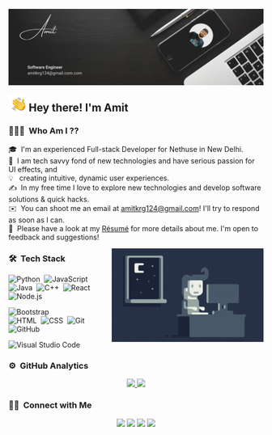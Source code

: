 ![Amit](https://github.com/amitkrg124/Git_profile/blob/main/assets/Amit_Banner.png)

<img alt="Night Coding" src="./assets/Hand%20Wave.gif" width='40' align="left"/><h2>Hey there! I'm Amit</h2>

<!-- ## 👋 &nbsp;Hey there! I'm Amit -->

### 👨🏻‍💻 &nbsp;Who Am I ??

🎓 &nbsp;I'm an experienced Full-stack Developer for Nethuse in New Delhi.\
🌱 &nbsp;I am tech savvy fond of new technologies and have serious passion for UI effects, and \
💡 &nbsp; creating intuitive, dynamic user experiences.\
✍️ &nbsp;In my free time I love to explore new technologies and develop software solutions & quick hacks.\
✉️ &nbsp;You can shoot me an email at amitkrg124@gmail.com! I'll try to respond as soon as I can.\
📄 &nbsp;Please have a look at my [Résumé](https://github.com/amitkrg124/Git_profile/blob/main/assets/Amit's%20Resume%20Native.pdf) for more details about me. I'm open to feedback and suggestions!

<img alt="Night Coding" src="https://github.com/amitkrg124/Git_profile/blob/main/assets/Night-Coding.gif" align="right"/>

### 🛠 &nbsp;Tech Stack

![Python](https://img.shields.io/badge/-Python-05122A?style=flat&logo=python)&nbsp;
![JavaScript](https://img.shields.io/badge/-JavaScript-05122A?style=flat&logo=javascript)&nbsp;
![Java](https://img.shields.io/badge/-Java-05122A?style=flat&logo=Java&logoColor=FFA518)&nbsp;
![C++](https://img.shields.io/badge/-C++-05122A?style=flat&logo=C%2B%2B&logoColor=00599C)&nbsp;
![React](https://img.shields.io/badge/-React-05122A?style=flat&logo=react)&nbsp;
![Node.js](https://img.shields.io/badge/-Node.js-05122A?style=flat&logo=node.js)&nbsp;
<!-- ![Django](https://img.shields.io/badge/-Django-05122A?style=flat&logo=django&logoColor=092E20)&nbsp;
![Flask](https://img.shields.io/badge/-Flask-05122A?style=flat&logo=flask)&nbsp; -->
![Bootstrap](https://img.shields.io/badge/-Bootstrap-05122A?style=flat&logo=bootstrap&logoColor=563D7C)\
![HTML](https://img.shields.io/badge/-HTML-05122A?style=flat&logo=HTML5)&nbsp;
![CSS](https://img.shields.io/badge/-CSS-05122A?style=flat&logo=CSS3&logoColor=1572B6)&nbsp;
![Git](https://img.shields.io/badge/-Git-05122A?style=flat&logo=git)&nbsp;
![GitHub](https://img.shields.io/badge/-GitHub-05122A?style=flat&logo=github)&nbsp;
<!-- ![Markdown](https://img.shields.io/badge/-Markdown-05122A?style=flat&logo=markdown)\ -->
![Visual Studio Code](https://img.shields.io/badge/-Visual%20Studio%20Code-05122A?style=flat&logo=visual-studio-code&logoColor=007ACC)&nbsp;
<!-- ![RStudio](https://img.shields.io/badge/-RStudio-05122A?style=flat&logo=rstudio)&nbsp; -->
<!-- ![Eclipse](https://img.shields.io/badge/-Eclipse-05122A?style=flat&logo=eclipse-ide&logoColor=2C2255)\
![Illustrator](https://img.shields.io/badge/-Illustrator-05122A?style=flat&logo=adobe-illustrator)&nbsp;
![Photoshop](https://img.shields.io/badge/-Photoshop-05122A?style=flat&logo=adobe-photoshop)&nbsp;
![InDesign](https://img.shields.io/badge/-InDesign-05122A?style=flat&logo=adobe-indesign) -->

### ⚙️ &nbsp;GitHub Analytics

<p align="center">
<a href="https://github.com/amitkrg124">
  <img height="180em" src="https://github-readme-stats-eight-theta.vercel.app/api?username=amitkrg124&show_icons=true&theme=algolia&include_all_commits=true&count_private=true"/>
  <img height="180em" src="https://github-readme-stats-eight-theta.vercel.app/api/top-langs/?username=amitkrg124&layout=compact&langs_count=8&theme=algolia"/>
</a>
</p>

### 🤝🏻 &nbsp;Connect with Me

<p align="center">
<a href="https://linkedin.com/in/amitkrg124"><img src="https://img.shields.io/badge/-Amit%20-0077B5?style=flat&logo=Linkedin&logoColor=white"/></a>
<a href="mailto:amitkrg124@gmail.com"><img src="https://img.shields.io/badge/-amitkrg124@gmail.com-D14836?style=flat&logo=Gmail&logoColor=white"/></a>
<a href="https://instagram.com/amitjack360"><img src="https://img.shields.io/badge/-@amit__-E4405F?style=flat&logo=Instagram&logoColor=white"/></a>
<a href="https://facebook.com/amitkumarcool13"><img src="https://img.shields.io/badge/-@Amit-1877F2?style=flat&logo=Facebook&logoColor=white"/></a>
</p>
